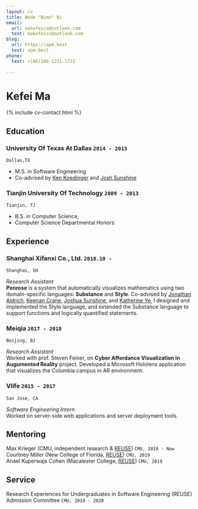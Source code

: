 ```yaml
---
layout: cv
title: Wode "Nimo" Ni
email:
  url: makefeics@outlook.com
  text: makefeics@outlook.com
blog:
  url: https://apm.best
  text: apm.best
phone:
  text: +(86)186-1231-1722
  
---
```


# Kefei **Ma**

<!--
include contact information from the front matter
Supported arguments:
    - homepage: url, text
    - phone
    - email
-->

{% include cv-contact.html %}

## Education

### **University Of Texas At Dallas** `2014 - 2015`

```
Dallas,TX 
```

- M.S. in Software Engineering
- Co-advised by [Ken Koedinger](http://pact.cs.cmu.edu/koedinger.html) and [Josh Sunshine](http://www.cs.cmu.edu/~jssunshi/)

### **Tianjin University Of Technology** `2009 - 2013`

```
Tianjin, TJ
```

- B.S. in Computer Science,
- Computer Science Departmental Honors


## Experience

### **Shanghai Xifanxi Co., Ltd.** `2018.10 - `

```
Shanghai, SH
```

_Research Assistant_<br>
**Penrose** is a system that automatically visualizes mathematics using two domain-specific languages: **Substance** and **Style**. Co-advised by [Jonathan Aldrich](https://www.cs.cmu.edu/~./aldrich/), [Keenan Crane](https://www.cs.cmu.edu/~kmcrane/), [Joshua Sunshine](http://www.cs.cmu.edu/~jssunshi/), and [Katherine Ye](https://www.cs.cmu.edu/~kqy/), I designed and implemented the Style language, and extended the Substance language to support functions and logically quantified statements.

### **Meiqia** `2017 - 2018`

```
Beijing, BJ
```

_Research Assistant_<br>
Worked with prof. Steven Feiner, on **Cyber Affordance Visualization in Augumented Reality** project. Developed a Microsoft Hololens application that visualizes the Columbia campus in AR environment.

### **Vlife** `2015 - 2017`

```
San Jose, CA
```

_Software Engineering Intern_<br>
Worked on server-side web applications and server deployment tools.

## Mentoring

Max Krieger (CMU, independent research & [REUSE](https://www.cmu.edu/scs/isr/reuse/)) `CMU, 2018 - Now` <br>
Courtney Miller (New College of Florida, [REUSE](https://www.cmu.edu/scs/isr/reuse/)) `CMU, 2019` <br>
Anael Kuperwajs Cohen (Macalester College, [REUSE](https://www.cmu.edu/scs/isr/reuse/)) `CMU, 2019` <br>

## Service

Research Experiences for Undergraduates in Software Engineering (REUSE) Admission Committee `CMU, 2019 - 2020`

<!-- ### Footer

Last updated: May 2020 -->
